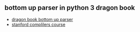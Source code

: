 ## bottom up parser in python 3 dragon book

- [dragon book bottom up parser](https://suif.stanford.edu/dragonbook/)
- [stanford complilers course](https://web.stanford.edu/class/archive/cs/cs143/cs143.1128/)
